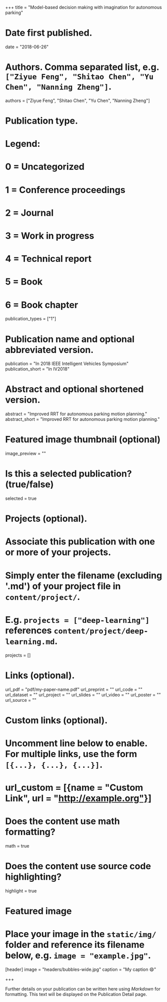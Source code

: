 +++
title = "Model-based decision making with imagination for autonomous parking"

# Date first published.
date = "2018-06-26"

# Authors. Comma separated list, e.g. `["Ziyue Feng", "Shitao Chen", "Yu Chen", "Nanning Zheng"]`.
authors = ["Ziyue Feng", "Shitao Chen", "Yu Chen", "Nanning Zheng"]

# Publication type.
# Legend:
# 0 = Uncategorized
# 1 = Conference proceedings
# 2 = Journal
# 3 = Work in progress
# 4 = Technical report
# 5 = Book
# 6 = Book chapter
publication_types = ["1"]

# Publication name and optional abbreviated version.
publication = "In 2018 IEEE Intelligent Vehicles Symposium"
publication_short = "In IV2018"

# Abstract and optional shortened version.
abstract = "Improved RRT for autonomous parking motion planning."
abstract_short = "Improved RRT for autonomous parking motion planning."

# Featured image thumbnail (optional)
image_preview = ""

# Is this a selected publication? (true/false)
selected = true

# Projects (optional).
#   Associate this publication with one or more of your projects.
#   Simply enter the filename (excluding '.md') of your project file in `content/project/`.
#   E.g. `projects = ["deep-learning"]` references `content/project/deep-learning.md`.
projects = []

# Links (optional).
url_pdf = "pdf/my-paper-name.pdf"
url_preprint = ""
url_code = ""
url_dataset = ""
url_project = ""
url_slides = ""
url_video = ""
url_poster = ""
url_source = ""

# Custom links (optional).
#   Uncomment line below to enable. For multiple links, use the form `[{...}, {...}, {...}]`.
# url_custom = [{name = "Custom Link", url = "http://example.org"}]

# Does the content use math formatting?
math = true

# Does the content use source code highlighting?
highlight = true

# Featured image
# Place your image in the `static/img/` folder and reference its filename below, e.g. `image = "example.jpg"`.
[header]
image = "headers/bubbles-wide.jpg"
caption = "My caption 😄"

+++

Further details on your publication can be written here using *Markdown* for formatting. This text will be displayed on the Publication Detail page.
